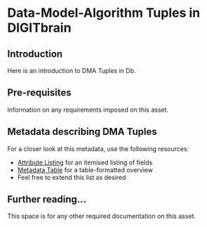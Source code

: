 # Data-Model-Algorithm Tuples in DIGITbrain

## Introduction

Here is an introduction to DMA Tuples in Db.

## Pre-requisites

Information on any requirements imposed on this asset.

## Metadata describing DMA Tuples

For a closer look at this metadata, use the following resources:

- [Attribute Listing](attributes/dma_tuple.md) for an itemised listing of fields
- [Metadata Table](assets/dma_tuple.md) for a table-formatted overview
- Feel free to extend this list as desired

## Further reading...

This space is for any other required documentation on this asset.